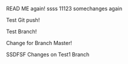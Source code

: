 READ ME again! ssss
11123
somechanges again


Test Git push!

Test Branch!

Change for Branch Master!

SSDFSF
Changes on Test1 Branch
